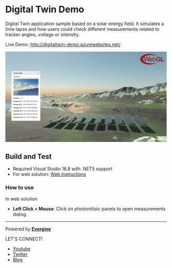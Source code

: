 # Digital Twin Demo
Digital Twin application sample based on a solar energy field. It simulates a time lapse and how
users could check different measurements related to tracker angles, voltage or intensity.

Live Demo: http://digitaltwin-demo.azurewebsites.net/

![alt Digital Twin Demo](Images/Measurements.JPG)

## Build and Test
- Required Visual Studio 16.8 with .NET5 support
- For web solution: [Web instructions](README.Web.md) 

### How to use
In web solution
 * **Left Click + Mouse**: Click on photovoltaic panels to open measurements dialog.

----
Powered by **[Evergine ](http://www.evergine.com)**

LET'S CONNECT!

- [Youtube](https://www.youtube.com/subscription_center?add_user=WaveEngineChannel)
- [Twitter](https://twitter.com/WaveEngineTeam)
- [Blog](http://geeks.ms/waveengineteam/)
